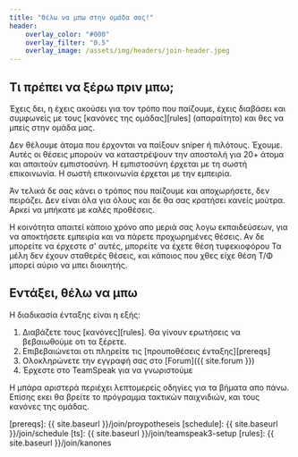 ```yaml
---
title: "Θέλω να μπω στην ομάδα σας!"
header:
    overlay_color: "#000"
    overlay_filter: "0.5"
    overlay_image: /assets/img/headers/join-header.jpeg
---
```


## Τι πρέπει να ξέρω πριν μπω;

Έχεις δει, η έχεις ακούσει για τον τρόπο που παίζουμε, έχεις διαβάσει και
συμφωνείς με τους [κανόνες της ομάδας][rules] (απαραίτητο) και θες να μπείς
στην ομάδα μας.

Δεν θέλουμε άτομα που έρχονται να παίξουν sniper ή πιλότους. Έχουμε. Αυτές οι
θέσεις μπορούν να καταστρέψουν την αποστολή για 20+ άτομα και απαιτούν εμπιστοσύνη.
Η εμπιστοσύνη έρχεται με τη σωστή επικοινωνία. Η σωστή επικοινωνία έρχεται με την
εμπειρία.

Άν τελικά δε σας κάνει ο τρόπος που παίζουμε και αποχωρήσετε, δεν πειράζει. Δεν είναι
όλα για όλους και δε θα σας κρατήσει κανείς μούτρα. Αρκεί να μπήκατε με καλές προθέσεις.


Η κοινότητα απαιτεί κάποιο χρόνο απο μεριά σας λογω εκπαιδεύσεων, για να αποκτήσετε
εμπειρία και να πάρετε προχωρημένες θέσεις. Αν δε μπορείτε να έρχεστε σ' αυτές, μπορείτε
να έχετε θέση τυφεκιοφόρου Τα μέλη δεν έχουν σταθερές θέσεις, και κάποιος που χθες είχε
θέση Τ/Φ μπορεί αύριο να μπει διοικητής.


## Εντάξει, θέλω να μπω

Η διαδικασία ένταξης είναι η εξής:

1. Διαβάζετε τους [κανόνες][rules]. Θα γίνουν ερωτήσεις να βεβαιωθούμε οτι τα ξέρετε.
1. Επιβεβαιώνεται οτι πληρείτε τις [προυποθέσεις ένταξης][prereqs]
1. Ολοκληρώνετε την εγγραφή σας στο [Forum]({{ site.forum }})
1. Έρχεστε στο TeamSpeak για να γνωριστούμε

 Η μπάρα αριστερά περιέχει λεπτομερείς οδηγίες για τα βήματα απο πάνω. Επίσης
 εκει θα βρείτε το πρόγραμμα τακτικών παιχνιδιών, και τους κανόνες της ομάδας.


[prereqs]: {{ site.baseurl }}/join/proypotheseis
[schedule]: {{ site.baseurl }}/join/schedule
[ts]: {{ site.baseurl }}/join/teamspeak3-setup
[rules]: {{ site.baseurl }}/join/kanones
